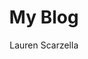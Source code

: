 ---
layout: post
title:  "My Blog"
author: Lauren Scarzella
description: Short yet informative description
image: "/assets/img/IMG_2060.JPG"
--- 